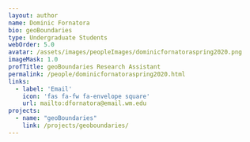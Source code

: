 ```yaml
---
layout: author
name: Dominic Fornatora
bio: geoBoundaries
type: Undergraduate Students
webOrder: 5.0
avatar: /assets/images/peopleImages/dominicfornatoraspring2020.png
imageMask: 1.0
profTitle: geoBoundaries Research Assistant
permalink: /people/dominicfornatoraspring2020.html 
links:
  - label: 'Email'
    icon: 'fas fa-fw fa-envelope square'
    url: mailto:dfornatora@email.wm.edu
projects:
  - name: "geoBoundaries"
    link: /projects/geoboundaries/
---
```

